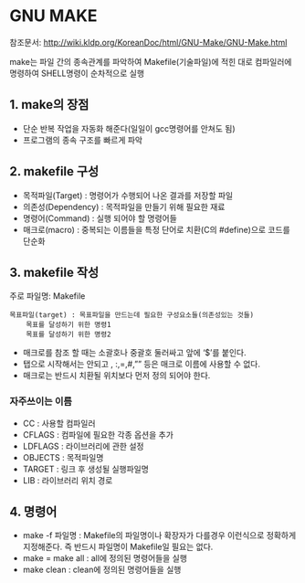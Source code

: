 # GNU MAKE
참조문서: http://wiki.kldp.org/KoreanDoc/html/GNU-Make/GNU-Make.html

make는 파일 간의 종속관계를 파악하여 Makefile(기술파일)에 적힌 대로 컴파일러에 명령하여 SHELL명령이 순차적으로 실행

## 1. make의 장점
* 단순 반복 작업을 자동화 해준다(일일이 gcc명령어를 안쳐도 됨)
* 프로그램의 종속 구조를 빠르게 파악

## 2. makefile 구성
- 목적파일(Target) : 명령어가 수행되어 나온 결과를 저장할 파일 
- 의존성(Dependency) : 목적파일을 만들기 위해 필요한 재료 
- 명령어(Command) : 실행 되어야 할 명령어들 
- 매크로(macro) : 중복되는 이름들을 특정 단어로 치환(C의 #define)으로 코드를 단순화

## 3. makefile 작성
주로 파일명: Makefile

	목표파일(target) : 목표파일을 만드는데 필요한 구성요소들(의존성있는 것들)
		목표를 달성하기 위한 명령1 
		목표를 달성하기 위한 명령2

* 매크로를 참조 할 때는 소괄호나 중괄호 둘러싸고 앞에 ‘$’를 붙인다.
* 탭으로 시작해서는 안되고 , :,=,#,”” 등은 매크로 이름에 사용할 수 없다.
* 매크로는 반드시 치환될 위치보다 먼저 정의 되어야 한다.

### 자주쓰이는 이름
* CC : 사용할 컴파일러
* CFLAGS : 컴파일에 필요한 각종 옵션을 추가
* LDFLAGS : 라이브러리에 관한 설정
* OBJECTS : 목적파일명
* TARGET : 링크 후 생성될 실행파일명
* LIB : 라이브러리 위치 경로

## 4. 명령어
* make -f 파일명 : Makefile의 파일명이나 확장자가 다를경우 이런식으로 정확하게 지정해준다. 즉 반드시 파일명이 Makefile일 필요는 없다.
* make = make all : all에 정의된 명령어들을 실행
* make clean : clean에 정의된 명령어들을 실행